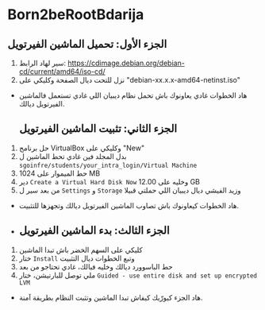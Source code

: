 
# Born2beRootBdarija

## الجزء الأول: تحميل الماشين الفيرتويل
1. سير لهاد الرابط: https://cdimage.debian.org/debian-cd/current/amd64/iso-cd/
2. نزل للتحت ديال الصفحة وكليكي على "debian-xx.x.x-amd64-netinst.iso"
* هاد الخطوات غادي يعاونوك باش تحمل نظام ديبيان اللي غادي تستعمل فالماشين الفيرتويل ديالك.
  ## الجزء الثاني: تثبيت الماشين الفيرتويل
1. حل برنامج VirtualBox وكليكي على "New"
2. بدل المجلد فين غادي تحط الماشين ل `sgoinfre/students/your_intra_login/Virtual Machine`
3. حط الميموار على  1024 MB  
4. دير `Create a Virtual Hard Disk Now` وخليه على 12.00 GB
5. من بعد سير ل `Settings` و `Storage` وزيد الفيشي ديال ديبيان اللي حملتي قبيلا
* هاد الخطوات كيعاونوك باش تصاوب الماشين الفيرتويل ديالك وتجهزها للتثبيت.
* ## الجزء الثالث: بدء الماشين الفيرتويل
1. كليكي على السهم الخضر باش تبدا الماشين
2. ختار `Install` وتبع الخطوات ديال التثبيت
3. حط الباسوورد ديالك وخليه فبالك، غادي تحتاجو من بعد
4. ملي توصل للبارتيشن، ختار `Guided - use entire disk and set up encrypted LVM`
* هاد الجزء كيورّيك كيفاش تبدا الماشين وتثبت النظام بطريقة آمنة.



